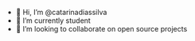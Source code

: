 - 👋 Hi, I’m @catarinadiassilva
- 🌱 I’m currently student
- 💞️ I’m looking to collaborate on open source projects



